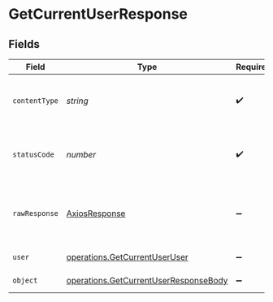 # GetCurrentUserResponse


## Fields

| Field                                                                                          | Type                                                                                           | Required                                                                                       | Description                                                                                    |
| ---------------------------------------------------------------------------------------------- | ---------------------------------------------------------------------------------------------- | ---------------------------------------------------------------------------------------------- | ---------------------------------------------------------------------------------------------- |
| `contentType`                                                                                  | *string*                                                                                       | :heavy_check_mark:                                                                             | HTTP response content type for this operation                                                  |
| `statusCode`                                                                                   | *number*                                                                                       | :heavy_check_mark:                                                                             | HTTP response status code for this operation                                                   |
| `rawResponse`                                                                                  | [AxiosResponse](https://axios-http.com/docs/res_schema)                                        | :heavy_minus_sign:                                                                             | Raw HTTP response; suitable for custom response parsing                                        |
| `user`                                                                                         | [operations.GetCurrentUserUser](../../models/operations/getcurrentuseruser.md)                 | :heavy_minus_sign:                                                                             | User login information.                                                                        |
| `object`                                                                                       | [operations.GetCurrentUserResponseBody](../../models/operations/getcurrentuserresponsebody.md) | :heavy_minus_sign:                                                                             | Error response.                                                                                |